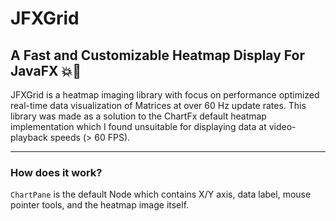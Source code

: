 # JFXGrid
## A Fast and Customizable Heatmap Display For JavaFX 💥🚀
JFXGrid is a heatmap imaging library with focus on performance optimized real-time data visualization of Matrices at over 60 Hz update rates. This library was made as a solution to the ChartFx default heatmap implementation which I found unsuitable for displaying data at video-playback speeds (> 60 FPS). 

---

### How does it work?
`ChartPane` is the default Node which contains X/Y axis, data label, mouse pointer tools, and the heatmap image itself.
